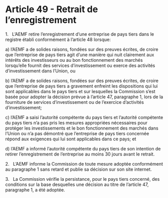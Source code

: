 # Article 49 - Retrait de l’enregistrement


1.   L’AEMF retire l’enregistrement d’une entreprise de pays tiers dans le registre établi conformément à l’article 48 lorsque:

a) l’AEMF a de solides raisons, fondées sur des preuves écrites, de croire que l’entreprise de pays tiers agit d’une manière qui nuit clairement aux intérêts des investisseurs ou au bon fonctionnement des marchés lorsqu’elle fournit des services d’investissement ou exerce des activités d’investissement dans l’Union, ou

b) l’AEMF a de solides raisons, fondées sur des preuves écrites, de croire que l’entreprise de pays tiers a gravement enfreint les dispositions qui lui sont applicables dans le pays tiers et sur lesquelles la Commission s’est basée pour adopter la décision prévue à l’article 47, paragraphe 1, lors de la fourniture de services d’investissement ou de l’exercice d’activités d’investissement;

c) l’AEMF a saisi l’autorité compétente du pays tiers et l’autorité compétente du pays tiers n’a pas pris les mesures appropriées nécessaires pour protéger les investissements et le bon fonctionnement des marchés dans l’Union ou n’a pas démontré que l’entreprise de pays tiers concernée répond aux exigences qui lui sont applicables dans ce pays; et

d) l’AEMF a informé l’autorité compétente du pays tiers de son intention de retirer l’enregistrement de l’entreprise au moins 30 jours avant le retrait.

2.   L’AEMF informe la Commission de toute mesure adoptée conformément au paragraphe 1 sans retard et publie sa décision sur son site internet.

3.   La Commission vérifie la persistance, pour le pays tiers concerné, des conditions sur la base desquelles une décision au titre de l’article 47, paragraphe 1, a été adoptée.
